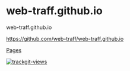 # web-traff.github.io

web-traff.github.io

https://github.com/web-traff/web-traff.github.io

[Pages](./pages/readme.md)


<a href="https://trackgit.com">
<img src="https://us-central1-trackgit-analytics.cloudfunctions.net/token/ping/kvrwzcgumm4wmmie5lkv" alt="trackgit-views" />
</a>
